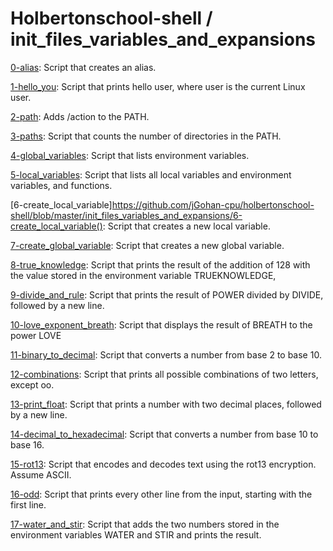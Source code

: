 # Holbertonschool-shell / init_files_variables_and_expansions

[0-alias](https://github.com/jGohan-cpu/holbertonschool-shell/blob/master/init_files_variables_and_expansions/0-alias): Script that creates an alias.

[1-hello_you](https://github.com/jGohan-cpu/holbertonschool-shell/blob/master/init_files_variables_and_expansions/1-hello_you): Script that prints hello user, where user is the current Linux user.

[2-path](https://github.com/jGohan-cpu/holbertonschool-shell/blob/master/init_files_variables_and_expansions/2-path): Adds /action to the PATH.

[3-paths](https://github.com/jGohan-cpu/holbertonschool-shell/blob/master/init_files_variables_and_expansions/3-paths): Script that counts the number of directories in the PATH.

[4-global_variables](https://github.com/jGohan-cpu/holbertonschool-shell/blob/master/init_files_variables_and_expansions/4-global_variables): Script that lists environment variables.

[5-local_variables](https://github.com/jGohan-cpu/holbertonschool-shell/blob/master/init_files_variables_and_expansions/5-local_variables): Script that lists all local variables and environment variables, and functions.

[6-create_local_variable]https://github.com/jGohan-cpu/holbertonschool-shell/blob/master/init_files_variables_and_expansions/6-create_local_variable(): Script that creates a new local variable.

[7-create_global_variable](https://github.com/jGohan-cpu/holbertonschool-shell/blob/master/init_files_variables_and_expansions/7-create_global_variable): Script that creates a new global variable.

[8-true_knowledge](https://github.com/jGohan-cpu/holbertonschool-shell/blob/master/init_files_variables_and_expansions/8-true_knowledge): Script that prints the result of the addition of 128 with the value stored in the environment variable TRUEKNOWLEDGE,

[9-divide_and_rule](https://github.com/jGohan-cpu/holbertonschool-shell/blob/master/init_files_variables_and_expansions/9-divide_and_rule): Script that prints the result of POWER divided by DIVIDE, followed by a new line.

[10-love_exponent_breath](https://github.com/jGohan-cpu/holbertonschool-shell/blob/master/init_files_variables_and_expansions/10-love_exponent_breath): Script that displays the result of BREATH to the power LOVE

[11-binary_to_decimal](https://github.com/jGohan-cpu/holbertonschool-shell/blob/master/init_files_variables_and_expansions/11-binary_to_decimal): Script that converts a number from base 2 to base 10.

[12-combinations](https://github.com/jGohan-cpu/holbertonschool-shell/blob/master/init_files_variables_and_expansions/12-combinations): Script that prints all possible combinations of two letters, except oo.

[13-print_float](https://github.com/jGohan-cpu/holbertonschool-shell/blob/master/init_files_variables_and_expansions/13-print_float): Script that prints a number with two decimal places, followed by a new line.

[14-decimal_to_hexadecimal](https://github.com/jGohan-cpu/holbertonschool-shell/blob/master/init_files_variables_and_expansions/14-decimal_to_hexadecimal): Script that converts a number from base 10 to base 16.

[15-rot13](https://github.com/jGohan-cpu/holbertonschool-shell/blob/master/init_files_variables_and_expansions/15-rot13): Script that encodes and decodes text using the rot13 encryption. Assume ASCII.

[16-odd](https://github.com/jGohan-cpu/holbertonschool-shell/blob/master/init_files_variables_and_expansions/16-odd): Script that prints every other line from the input, starting with the first line.

[17-water_and_stir](https://github.com/jGohan-cpu/holbertonschool-shell/blob/master/init_files_variables_and_expansions/17-water_and_stir): Script that adds the two numbers stored in the environment variables WATER and STIR and prints the result.




